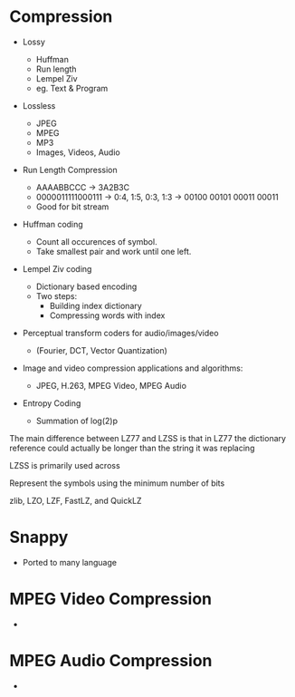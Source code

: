 # Compression

- Lossy 
    - Huffman
    - Run length
    - Lempel Ziv
    - eg. Text & Program
- Lossless
    - JPEG
    - MPEG
    - MP3
    - Images, Videos, Audio

- Run Length Compression
    - AAAABBCCC -> 3A2B3C
    - 0000011111000111 -> 0:4, 1:5, 0:3, 1:3 -> 00100 00101 00011 00011
    - Good for bit stream    

- Huffman coding
    - Count all occurences of symbol.
    - Take smallest pair and work until one left.

- Lempel Ziv coding
    - Dictionary based encoding
    - Two steps:
        - Building index dictionary
        - Compressing words with index    

- Perceptual transform coders for audio/images/video
    - (Fourier, DCT, Vector Quantization)
- Image and video compression applications and algorithms:
    - JPEG, H.263, MPEG Video, MPEG Audio

- Entropy Coding
    - Summation of log(2)p


The main difference between LZ77 and LZSS is that in LZ77 the dictionary reference could actually be longer than the string it was replacing

LZSS is primarily used across

Represent the symbols using the minimum number of bits

zlib, LZO, LZF, FastLZ, and QuickLZ

# Snappy
- Ported to many language


# MPEG Video Compression
- 

# MPEG Audio Compression
- 



